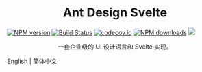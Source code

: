 <h1 align="center">Ant Design Svelte</h1>

[![NPM version](https://img.shields.io/npm/v/ant-design-svelte.svg?style=flat)](https://npmjs.org/package/ant-design-svelte)
[![Build Status](https://img.shields.io/travis/Jetsly/ant-design-svelte.svg?style=flat)](https://travis-ci.org/Jetsly/ant-design-svelte)
 [![codecov.io](https://codecov.io/github/Jetsly/ant-design-svelte/coverage.svg)](https://codecov.io/github/Jetsly/ant-design-svelte)
[![NPM downloads](http://img.shields.io/npm/dm/ant-design-svelte.svg?style=flat)](https://npmjs.org/package/ant-design-svelte)
![](https://img.shields.io/badge/license-MIT-blue.svg)

<div align="center">

一套企业级的 UI 设计语言和 Svelte 实现。

</div>


[English](./README.md) | 简体中文